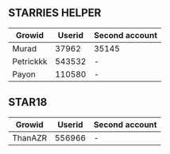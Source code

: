 ## STARRIES HELPER

| Growid | Userid  | Second account |
| ------- | --- | --- |
| Murad | 37962 | 35145 |
| Petrickkk | 543532 | - |
| Payon | 110580 | - |

## STAR18

| Growid | Userid  | Second account |
| ------- | --- | --- |
| ThanAZR | 556966 | - |
